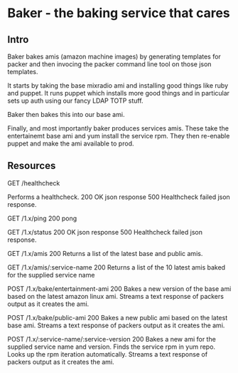 # Baker - the baking service that cares

## Intro

Baker bakes amis (amazon machine images) by generating templates for packer and then invocing the packer command line tool on those json templates.

It starts by taking the base mixradio ami and installing good things like ruby and puppet.  It runs puppet which installs more good things and in particular sets up auth using our fancy LDAP TOTP stuff.

Baker then bakes this into our base ami.

Finally, and most importantly baker produces services amis. These take the entertainemt base ami and yum install the service rpm. They then re-enable puppet and make the ami available to prod.

## Resources

GET /healthcheck

Performs a healthcheck.
200 OK json response
500 Healthcheck failed json response.

GET /1.x/ping
200 pong

GET /1.x/status
200 OK json response
500 Healthcheck failed json response.

GET /1.x/amis
200 Returns a list of the latest base and public amis.

GET /1.x/amis/:service-name
200 Returns a list of the 10 latest amis baked for the supplied service name

POST /1.x/bake/entertainment-ami
200 Bakes a new version of the base ami based on the latest amazon linux ami. Streams a text response of packers output as it creates the ami.

POST /1.x/bake/public-ami
200 Bakes a new public ami based on the latest base ami. Streams a text response of packers output as it creates the ami.

POST /1.x/:service-name/:service-version
200 Bakes a new ami for the supplied service name and version. Finds the service rpm in yum repo. Looks up the rpm iteration automatically. Streams a text response of packers output as it creates the ami.
